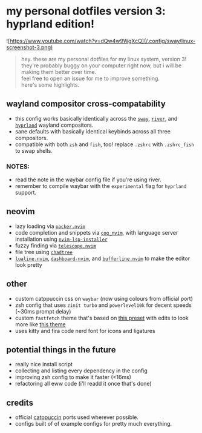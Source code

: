 
# my personal dotfiles version 3: hyprland edition!

![https://www.youtube.com/watch?v=dQw4w9WgXcQ](/.config/sway/linux-screenshot-3.png)

> hey. these are my personal dotfiles for my linux system, version 3!  
> they're probably buggy on your computer right now, but i will be making them better over time.  
> feel free to open an issue for me to improve something.  
> here's some highlights.  
> 

## wayland compositor cross-compatability

* this config works basically identically across the [`sway`](https://github.com/swaywm/sway), [`river`](https://github.com/riverwm/river), and [`hyprland`](https://github.com/hyprwm/Hyprland) wayland compositors.
* sane defaults with basically identical keybinds across all three compositors.
* compatible with both `zsh` and `fish`, too! replace `.zshrc` with `.zshrc_fish` to swap shells.

### NOTES:

* read the note in the waybar config file if you're using river.  
* remember to compile waybar with the `experimental` flag for `hyprland` support.
## neovim

* lazy loading via [`packer.nvim`](https://github.com/wbthomason/packer.nvim)
* code completion and snippets via [`coq_nvim`](https://github.com/ms-jpq/coq_nvim), with language server installation using [`nvim-lsp-installer`](https://github.com/williamboman/nvim-lsp-installer)
* fuzzy finding via [`telescope.nvim`](https://github.com/nvim-telescope/telescope.nvim)
* file tree using [`chadtree`](https://github.com/ms-jpq/chadtree)
* [`lualine.nvim`](https://github.com/nvim-lualine/lualine.nvim), [`dashboard-nvim`](https://github.com/glepnir/dashboard-nvim), and [`bufferline.nvim`](https://github.com/akinsho/bufferline.nvim) to make the editor look pretty

## other

* custom catppuccin css on `waybar` (now using colours from official port)
* zsh config that uses `zinit turbo` and `powerlevel10k` for decent speeds (~30ms prompt delay)
* custom `fastfetch` theme that's based on [this preset](https://github.com/LinusDierheimer/fastfetch/blob/master/presets/examples/2) with edits to look more like [this theme](https://github.com/chick2d/neofetch-themes/blob/main/normal/config.conf)
* uses kitty and fira code nerd font for icons and ligatures

## potential things in the future

* really nice install script  
* collecting and listing every dependency in the config  
* improving zsh config to make it faster (<16ms)
* refactoring all eww code (i'll readd it once that's done)

## credits

* official [catppuccin](https://github.com/catppuccin/catppuccin) ports used wherever possible.  
* configs built of of example configs for pretty much everything.